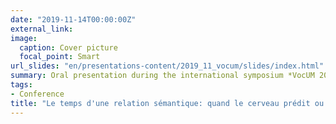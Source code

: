 ```yaml
---
date: "2019-11-14T00:00:00Z"
external_link: 
image:
  caption: Cover picture
  focal_point: Smart
url_slides: "en/presentations-content/2019_11_vocum/slides/index.html"
summary: Oral presentation during the international symposium *VocUM 2019 - Temps et langage*
tags:
- Conference
title: "Le temps d'une relation sémantique: quand le cerveau prédit ou non le mot à venir"
---
```



